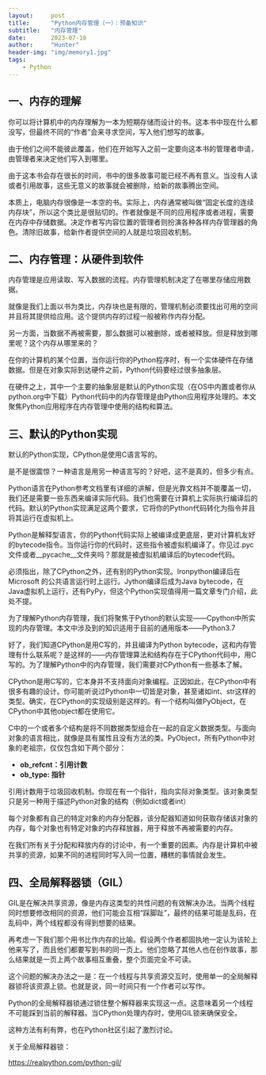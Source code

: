 ```yaml
---
layout:     post
title:      "Python内存管理（一）：预备知识"
subtitle:   "内存管理"
date:       2023-07-10
author:     "Hunter"
header-img: "img/memory1.jpg"
tags:
    - Python
---
```


## 一、内存的理解

你可以将计算机中的内存理解为一本为短期存储而设计的书。这本书中现在什么都没写，但最终不同的“作者”会来寻求空间，写入他们想写的故事。

由于他们之间不能彼此覆盖，他们在开始写入之前一定要向这本书的管理者申请，由管理者来决定他们写入到哪里。

由于这本书会存在很长的时间，书中的很多故事可能已经不再有意义。当没有人读或者引用故事，这些无意义的故事就会被删除，给新的故事腾出空间。

本质上，电脑内存很像是一本空的书。实际上，内存通常被叫做“固定长度的连续内存块”，所以这个类比是很贴切的。作者就像是不同的应用程序或者进程，需要在内存中存储数据。决定作者写内容位置的管理者则扮演各种各样内存管理器的角色。清除旧故事，给新作者提供空间的人就是垃圾回收机制。

## 二、内存管理：从硬件到软件

内存管理是应用读取、写入数据的流程。内存管理机制决定了在哪里存储应用数据。

就像是我们上面以书为类比，内存块也是有限的，管理机制必须要找出可用的空间并且将其提供给应用。这个提供内存的过程一般被称作内存分配。

另一方面，当数据不再被需要，那么数据可以被删除，或者被释放。但是释放到哪里呢？这个内存从哪里来的？

在你的计算机的某个位置，当你运行你的Python程序时，有一个实体硬件在存储数据。但是在对象实际到达硬件之前，Python代码要经过很多抽象层。

在硬件之上，其中一个主要的抽象层是默认的Python实现（在OS中内置或者你从python.org中下载）Python代码中的内存管理是由Python应用程序处理的。本文聚焦Python应用程序在内存管理中使用的结构和算法。

## 三、默认的Python实现

默认的Python实现，CPython是使用C语言写的。

是不是很震惊？一种语言是用另一种语言写的？好吧，这不是真的，但多少有点。

Python语言在Python参考文档里有详细的讲解，但是光靠文档并不能覆盖一切，我们还是需要一些东西来编译实际代码。我们也需要在计算机上实际执行编译后的代码。默认的Python实现满足这两个要求，它将你的Python代码转化为指令并且将其运行在虚拟机上。

Python是解释型语言，你的Python代码实际上被编译成更底层，更对计算机友好的bytecode指令。当你运行你的代码时，这些指令被虚拟机编译了。你见过.pyc文件或者__pycache__文件夹吗？那就是被虚拟机编译后的bytecode代码。

必须指出，除了CPython之外，还有别的Python实现。Ironpython编译后在Microsoft 的公共语言运行时上运行。Jython编译后成为Java bytecode，在Java虚拟机上运行，还有PyPy，但这个Python实现值得用一篇文章专门介绍，此处不提。

为了理解Python内存管理，我们将聚焦于Python的默认实现——Cpython中所实现的内存管理。本文中涉及到的知识适用于目前的通用版本——Python3.7

好了，我们知道CPython是用C写的，并且编译为Python bytecode，这和内存管理有什么联系呢？是这样的——内存管理算法和结构存在于CPython代码中，用C写的。为了理解Python中的内存管理，我们需要对CPython有一些基本了解。

CPython是用C写的，它本身并不支持面向对象编程。正因如此，在CPython中有很多有趣的设计。你可能听说过Python中一切皆是对象，甚至诸如int、str这样的类型。确实，在CPython的实现级别是这样的。有一个结构叫做PyObject，在CPython中其他object都在使用它。

C中的一个或者多个结构是将不同数据类型组合在一起的自定义数据类型。与面向对象的语言相比，就像是具有属性且没有方法的类。PyObject，所有Python中对象的老祖宗，仅仅包含如下两个部分：

- **ob_refcnt：引用计数**
- **ob_type: 指针** 

引用计数用于垃圾回收机制。你现在有一个指针，指向实际对象类型。该对象类型只是另一种用于描述Python对象的结构（例如dict或者int）

每个对象都有自己的特定对象的内存分配器，该分配器知道如何获取存储该对象的内存，每个对象也有特定对象的内存释放器，用于释放不再被需要的内存。

在我们所有关于分配和释放内存的讨论中，有一个重要的因素。内存是计算机中被共享的资源，如果不同的进程同时写入同一位置，糟糕的事情就会发生。

## 四、全局解释器锁（GIL）

GIL是在解决共享资源，像是内存这类型的共性问题的有效解决办法。当两个线程同时想要修改相同的资源，他们可能会互相“踩脚趾”，最终的结果可能是乱码，在乱码中，两个线程都没有得到想要的结果。

再考虑一下我们那个用书比作内存的比喻。假设两个作者都固执地一定认为该轮上他来写了，而且他们都要写到书的同一页上。他们忽略了其他人也在创作故事，那么结果就是一页上两个故事相互重叠，整个页面完全不可读。

这个问题的解决办法之一是：在一个线程与共享资源交互时，使用单一的全局解释器锁将该资源上锁。也就是说，同一时间只有一个作者可以写作。

Python的全局解释器锁通过锁住整个解释器来实现这一点。这意味着另一个线程不可能踩到当前的解释器。当CPython处理内存时，使用GIL锁来确保安全。

这种方法有利有弊，也在Python社区引起了激烈讨论。

关于全局解释器锁：

https://realpython.com/python-gil/